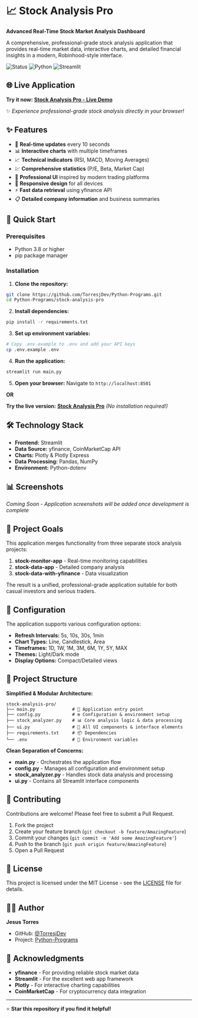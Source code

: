 # 📈 Stock Analysis Pro

**Advanced Real-Time Stock Market Analysis Dashboard**

A comprehensive, professional-grade stock analysis application that provides real-time market data, interactive charts, and detailed financial insights in a modern, Robinhood-style interface.

![Status](https://img.shields.io/badge/Status-Live-green)
![Python](https://img.shields.io/badge/Python-3.8+-blue)
![Streamlit](https://img.shields.io/badge/Streamlit-1.48+-red)

## 🌐 Live Application

**Try it now:** [**Stock Analysis Pro - Live Demo**](https://stock-analysis-pro.streamlit.app/)

✨ *Experience professional-grade stock analysis directly in your browser!*

## ✨ Features

- 🔄 **Real-time updates** every 10 seconds
- 📊 **Interactive charts** with multiple timeframes
- 📈 **Technical indicators** (RSI, MACD, Moving Averages)
- 💹 **Comprehensive statistics** (P/E, Beta, Market Cap)
- 🎨 **Professional UI** inspired by modern trading platforms
- 📱 **Responsive design** for all devices
- ⚡ **Fast data retrieval** using yfinance API
- 📋 **Detailed company information** and business summaries

## 🚀 Quick Start

### Prerequisites

- Python 3.8 or higher
- pip package manager

### Installation

1. **Clone the repository:**

```bash
git clone https://github.com/TorresjDev/Python-Programs.git
cd Python-Programs/stock-analysis-pro
```

2. **Install dependencies:**

```bash
pip install -r requirements.txt
```

3. **Set up environment variables:**

```bash
# Copy .env.example to .env and add your API keys
cp .env.example .env
```

4. **Run the application:**

```bash
streamlit run main.py
```

5. **Open your browser:**
   Navigate to `http://localhost:8501`

**OR**

**Try the live version:** [**Stock Analysis Pro**](https://stock-analysis-pro.streamlit.app/) *(No installation required!)*

## 🛠️ Technology Stack

- **Frontend:** Streamlit
- **Data Source:** yfinance, CoinMarketCap API
- **Charts:** Plotly & Plotly Express
- **Data Processing:** Pandas, NumPy
- **Environment:** Python-dotenv

## 📊 Screenshots

_Coming Soon - Application screenshots will be added once development is complete_

## 🎯 Project Goals

This application merges functionality from three separate stock analysis projects:

1. **stock-monitor-app** - Real-time monitoring capabilities
2. **stock-data-app** - Detailed company analysis
3. **stock-data-with-yfinance** - Data visualization

The result is a unified, professional-grade application suitable for both casual investors and serious traders.

## 🔧 Configuration

The application supports various configuration options:

- **Refresh Intervals:** 5s, 10s, 30s, 1min
- **Chart Types:** Line, Candlestick, Area
- **Timeframes:** 1D, 1W, 1M, 3M, 6M, 1Y, 5Y, MAX
- **Themes:** Light/Dark mode
- **Display Options:** Compact/Detailed views

## 📁 Project Structure

**Simplified & Modular Architecture:**

```
stock-analysis-pro/
├── main.py              # 🚀 Application entry point
├── config.py            # ⚙️ Configuration & environment setup
├── stock_analyzer.py    # 📊 Core analysis logic & data processing
├── ui.py                # 🎨 All UI components & interface elements
├── requirements.txt     # 📦 Dependencies
└── .env                 # 🔐 Environment variables
```

**Clean Separation of Concerns:**

- **main.py** - Orchestrates the application flow
- **config.py** - Manages all configuration and environment setup
- **stock_analyzer.py** - Handles stock data analysis and processing
- **ui.py** - Contains all Streamlit interface components

## 🤝 Contributing

Contributions are welcome! Please feel free to submit a Pull Request.

1. Fork the project
2. Create your feature branch (`git checkout -b feature/AmazingFeature`)
3. Commit your changes (`git commit -m 'Add some AmazingFeature'`)
4. Push to the branch (`git push origin feature/AmazingFeature`)
5. Open a Pull Request

## 📝 License

This project is licensed under the MIT License - see the [LICENSE](LICENSE) file for details.

## 👨‍💻 Author

**Jesus Torres**

- GitHub: [@TorresjDev](https://github.com/TorresjDev)
- Project: [Python-Programs](https://github.com/TorresjDev/Python-Programs)

## 🙏 Acknowledgments

- **yfinance** - For providing reliable stock market data
- **Streamlit** - For the excellent web app framework
- **Plotly** - For interactive charting capabilities
- **CoinMarketCap** - For cryptocurrency data integration

---

⭐ **Star this repository if you find it helpful!**
